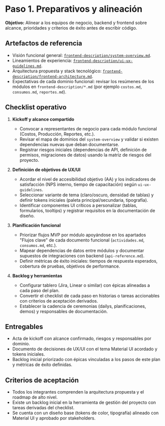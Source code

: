 # Paso 1. Preparativos y alineación

**Objetivo:** Alinear a los equipos de negocio, backend y frontend sobre alcance, prioridades y criterios de éxito antes de escribir código.

## Artefactos de referencia

- Visión funcional general: [`frontend-description/system-overview.md`](../system-overview.md).
- Lineamientos de experiencia: [`frontend-description/ui-ux-guidelines.md`](../ui-ux-guidelines.md).
- Arquitectura propuesta y stack tecnológico: [`frontend-description/frontend-architecture.md`](../frontend-architecture.md).
- Expectativas de cada dominio funcional: revisar los resúmenes de los módulos en `frontend-description/*.md` (por ejemplo `costos.md`, `consumos.md`, `reportes.md`).

## Checklist operativo

1. **Kickoff y alcance compartido**
   - Convocar a representantes de negocio para cada módulo funcional (Costos, Producción, Reportes, etc.).
   - Revisar el mapa de dominios del `system-overview` y validar si existen dependencias nuevas que deban documentarse.
   - Registrar riesgos iniciales (dependencias de API, definición de permisos, migraciones de datos) usando la matriz de riesgos del proyecto.

2. **Definición de objetivos de UX/UI**
   - Acordar el nivel de accesibilidad objetivo (AA) y los indicadores de satisfacción (NPS interno, tiempo de capacitación) según `ui-ux-guidelines`.
   - Seleccionar variante de tema (claro/oscuro, densidad de tablas) y definir tokens iniciales (paleta principal/secundaria, tipografía).
   - Identificar componentes UI críticos a personalizar (tablas, formularios, tooltips) y registrar requisitos en la documentación de diseño.

3. **Planificación funcional**
   - Priorizar flujos MVP por módulo apoyándose en los apartados "Flujos clave" de cada documento funcional (`actividades.md`, `consumos.md`, etc.).
   - Mapear dependencias de datos entre módulos y documentar supuestos de integraciones con backend (`api-reference.md`).
   - Definir métricas de éxito iniciales: tiempos de respuesta esperados, cobertura de pruebas, objetivos de performance.

4. **Backlog y herramientas**
   - Configurar tablero (Jira, Linear o similar) con épicas alineadas a cada paso del plan.
   - Convertir el checklist de cada paso en historias o tareas accionables con criterios de aceptación derivados.
   - Establecer la cadencia de ceremonias (dailys, planificaciones, demos) y responsables de documentación.

## Entregables

- Acta de kickoff con alcance confirmado, riesgos y responsables por dominio.
- Documento de decisiones de UX/UI con el tema Material UI acordado y tokens iniciales.
- Backlog inicial priorizado con épicas vinculadas a los pasos de este plan y métricas de éxito definidas.

## Criterios de aceptación

- Todos los integrantes comprenden la arquitectura propuesta y el roadmap de alto nivel.
- Existe un backlog inicial en la herramienta de gestión del proyecto con tareas derivadas del checklist.
- Se cuenta con un diseño base (tokens de color, tipografía) alineado con Material UI y aprobado por stakeholders.
